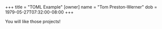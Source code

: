 +++
  title = "TOML Example"
  [owner]
  name = "Tom Preston-Werner"
  dob = 1979-05-27T07:32:00-08:00
+++

You will like those projects!